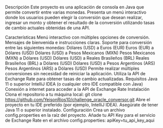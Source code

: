 Descripción
Este proyecto es una aplicación de consola en Java que permite convertir entre varias monedas. Presenta un menú interactivo donde los usuarios pueden elegir la conversión que desean realizar, ingresar un monto y obtener el resultado de la conversión utilizando tasas de cambio actuales obtenidas de una API.

Características
Menú interactivo con múltiples opciones de conversión.
Mensajes de bienvenida e instrucciones claras.
Soporte para conversión entre las siguientes monedas:
Dólares (USD) a Euros (EUR)
Euros (EUR) a Dólares (USD)
Dólares (USD) a Pesos Mexicanos (MXN)
Pesos Mexicanos (MXN) a Dólares (USD)
Dólares (USD) a Reales Brasileños (BRL)
Reales Brasileños (BRL) a Dólares (USD)
Dólares (USD) a Pesos Argentinos (ARS)
Pesos Argentinos (ARS) a Dólares (USD)
Permite realizar múltiples conversiones sin necesidad de reiniciar la aplicación.
Utiliza la API de Exchange Rate para obtener tasas de cambio actualizadas.
Requisitos
Java 11 o superior
IntelliJ IDEA (o cualquier otro IDE compatible con Java)
Conexión a internet para acceder a la API de Exchange Rate
Instalación
Clona el repositorio a tu máquina local:
git clone https://github.com/YeisonRios10/challenge_oracle_conversor.git
Abre el proyecto en tu IDE preferido (por ejemplo, IntelliJ IDEA).
Asegúrate de tener Java 11 o superior instalado.
Configuración
Crea un archivo config.properties en la raíz del proyecto.
Añade tu API Key para el servicio de Exchange Rate en el archivo config.properties:
apiKey=tu_api_key_aqui
